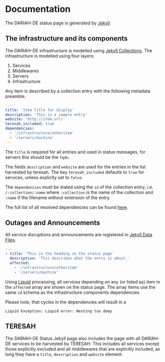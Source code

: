 # Documentation

The DARIAH-DE status page is generated by [Jekyll](https://jekyllrb.com/).

## The infrastructure and its components

The DARIAH-DE infrastructure is modelled using [Jekyll Collections](https://jekyllrb.com/docs/collections/).
The infrastructure is modelled using four layers:

1. Services
2. Middlewares
3. Servers
4. Infrastructure

Any item is described by a collection entry with the following metadata preamble.

```yaml
---
title: 'Item Title for display'
description: 'This is a sample entry'
website: 'http://item.url/'
teresah_included: true
dependencies:
  - '/infrastructure/otheritem'
  - '/servers/machine'
---
```

The `title` is required for all entries and used in status messages, for servers this should be the `fqdn`.

The fields `description` and `website` are used for the entries in the list harvested by teresah. The key `teresah_included` defaults to `true` for services, unless explicity set to `false`.

The `dependencies` must be stated using the `id` of the collection entry, i.e. `/:collection/:name` where `:collection` is the name of the collection and `:name` if the filename without extension of the entry.

The full list of all resolved dependencies can be found [here](fulllist.html).

## Outages and Announcements

All service disruptions and announcements are registered in [Jekyll Data Files](https://jekyllrb.com/docs/datafiles/). 

```yaml
---
- title: 'This is the heading on the status page'
  description: 'This describes what the entry is about.'
  affected:
    - '/infrastructure/otheritem'
    - '/servers/machine'
```

Using [Liquid](https://shopify.github.io/liquid/) processing, all services depending on any (or listed as) item in the `affected` array are shown on the status page. The array items use the same `id` schema as the infrastructure components dependencies.

Please note, that cycles in the dependencies will result in a

```
Liquid Exception: Liquid error: Nesting too deep
```

## TERESAH

The DARIAH-DE Status Jekyll page also includes the page with all DARIAH-DE services to be harvested by TERESAH.
This includes all services except those explicitly excluded and all middlewares that are explicitly included, as long they have a `title`, `description` and `website` element.

